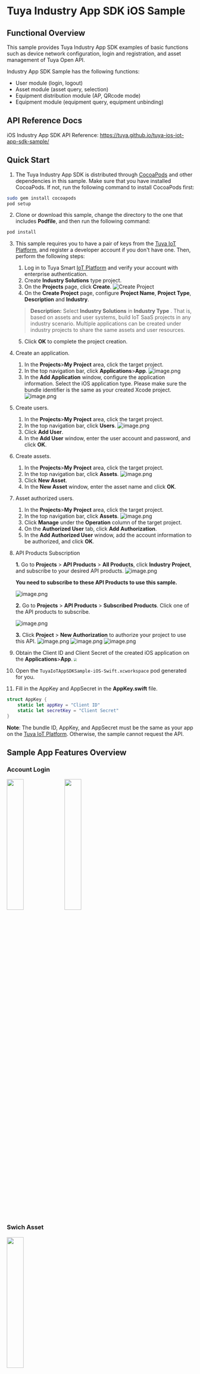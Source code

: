 # Tuya Industry App SDK iOS Sample

## Functional Overview

This sample provides Tuya Industry App SDK examples of basic functions such as device network configuration, login and registration, and asset management of Tuya Open API.

Industry App SDK Sample has the following functions:

- User module (login, logout)
- Asset module (asset query, selection)
- Equipment distribution module (AP, QRcode mode)
- Equipment module (equipment query, equipment unbinding)

## API Reference Docs

iOS Industry App SDK API Reference: https://tuya.github.io/tuya-ios-iot-app-sdk-sample/

## Quick Start

1. The Tuya Industry App SDK is distributed through [CocoaPods](http://cocoapods.org/) and other dependencies in this sample. Make sure that you have installed CocoaPods. If not, run the following command to install CocoaPods first:

```bash
sudo gem install cocoapods
pod setup
```

2. Clone or download this sample, change the directory to the one that includes **Podfile**, and then run the following command:

```bash
pod install
```

3. This sample requires you to have a pair of keys from the [Tuya IoT Platform](https://developer.tuya.com/), and register a developer account if you don't have one. Then, perform the following steps:

   1. Log in to Tuya Smart [IoT Platform](https://iot.tuya.com/cloud/) and verify your account with enterprise authentication.
   2. Create **Industry Solutions** type project.
   3. On the **Projects** page, click **Create**.
      ![Create Project](https://images.tuyacn.com/app/iotappsample/en/cr_product_new.png)
   4. On the **Create Project** page, configure **Project Name**, **Project Type**, **Description** and **Industry**.

   > **Description:** Select **Industry Solutions** in **Industry Type** . That is, based on assets and user systems, build IoT SaaS projects in any industry scenario. Multiple applications can be created under industry projects to share the same assets and user resources.

   5. Click **OK** to complete the project creation.

4. Create an application.

   1. In the **Projects**>**My Project** area, click the target project.
   2. In the top navigation bar, click **Applications**>**App**.
      ![image.png](https://images.tuyacn.com/app/iotappsample/en/cr_app_new.png)
   3. In the **Add Application** window, configure the application information. Select the iOS application type. Please make sure the bundle identifier is the same as your created Xcode project.
      ![image.png](https://images.tuyacn.com/fe-static/docs/img/a17b897e-4db2-4b1a-8097-d49f6eb74f34.png)

5. Create users.

   1. In the **Projects**>**My Project** area, click the target project.
   2. In the top navigation bar, click **Users**.
      ![image.png](https://images.tuyacn.com/app/iotappsample/en/cr_user_new.png)
   3. Click **Add User**.
   4. In the **Add User** window, enter the user account and password, and click **OK**.

6. Create assets.

   1. In the **Projects**>**My Project** area, click the target project.
   2. In the top navigation bar, click **Assets**.
      ![image.png](https://images.tuyacn.com/app/iotappsample/en/addAsset.png)
   3. Click **New Asset**.
   4. In the **New Asset** window, enter the asset name and click **OK**.

7. Asset authorized users.

   1. In the **Projects**>**My Project** area, click the target project.
   2. In the top navigation bar, click **Assets**.
      ![image.png](https://images.tuyacn.com/app/iotappsample/en/cr_auth_new.png)
   3. Click **Manage** under the **Operation** column of the target project.
   4. On the **Authorized User** tab, click **Add Authorization**.
   5. In the **Add Authorized User** window, add the account information to be authorized, and click **OK**.
   
8. API Products Subscription

   **1.** Go to **Projects** > **API Products** > **All Products**, click **Industry Project**, and subscribe to your desired API products.
	![image.png](https://images.tuyacn.com/app/Hanh/APIproducts.png)
	
	**You need to subscribe to these API Products to use this sample.**
	
	![image.png](https://images.tuyacn.com/app/hass/open_api_products.jpg)
	
	**2.** Go to **Projects** > **API Products** > **Subscribed Products**. Click one of the API products to subscribe.
	
	![image.png](https://images.tuyacn.com/app/Hanh/buyapi.png)
	
	**3.** Click **Project** > **New Authorization** to authorize your project to use this API.
	![image.png](https://images.tuyacn.com/app/Hanh/tip.png)
	![image.png](https://images.tuyacn.com/app/Hanh/newauthorization.png)
	![image.png](https://images.tuyacn.com/app/Hanh/apiproductauthorization.png)

9. Obtain the Client ID and Client Secret of the created iOS application on the **Applications**>**App**.
   <img src="https://images.tuyacn.com/app/hass/ios_keys_intro.png" style="zoom:50%;" />
10. Open the `TuyaIoTAppSDKSample-iOS-Swift.xcworkspace` pod generated for you.

11. Fill in the AppKey and AppSecret in the **AppKey.swift** file.

```swift
struct AppKey {
    static let appKey = "Client ID"
    static let secretKey = "Client Secret"
}
```

**Note**: The bundle ID, AppKey, and AppSecret must be the same as your app on the [Tuya IoT Platform](https://iot.tuya.com). Otherwise, the sample cannot request the API.

## Sample App Features Overview

### Account Login

<img src="https://images.tuyacn.com/app/IoTAppSDK/ios_iot_sdk_login.png" width="30%" /> 
<img src="https://images.tuyacn.com/app/IoTAppSDK/ios_sample_home.png" width="30%" /> 

### Swich Asset

<img src="https://images.tuyacn.com/app/IoTAppSDK/ios_iot_sdk_switchAsset.png" width="30%" /> 

### Device Network Pairing

<img src="https://images.tuyacn.com/app/IoTAppSDK/ios_iot_sdk_ap.png" width="30%" /> 
<img src="https://images.tuyacn.com/app/IoTAppSDK/ios_iot_sdk_qrMode.png" width="30%" /> 
<img src="https://images.tuyacn.com/app/IoTAppSDK/android_nb_device.png" width="30%" /> 
<img src="https://images.tuyacn.com/app/IoTAppSDK/ios_wired_home.png" width="30%" /> 

### Device List and Details

<img src="https://images.tuyacn.com/app/IoTAppSDK/ios_iot_sdk_deviceList.png" width="30%" /> 
<img src="https://images.tuyacn.com/app/IoTAppSDK/ios_iot_sdk_deviceDetail2.png" width="30%" /> 

## Issue Feedback

You can provide feedback on your issue via **GitHub Issue** or [Ticket](https://service.console.tuya.com).

## License

Tuya Industry IoT App SDK Sample is available under the MIT license. Please see the [LICENSE](LICENSE) file for more info.
